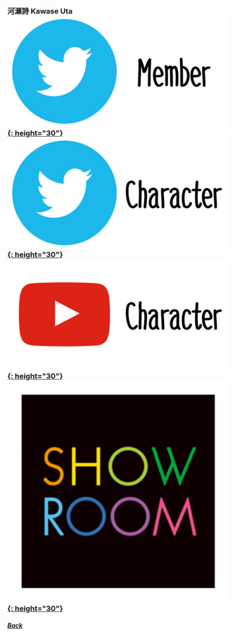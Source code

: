 ### 河瀬詩 Kawase Uta [![twitter_@kawase_uta_0227](../../../Img/Icon_Twitter_Mem.PNG){: height="30"}](https://twitter.com/kawase_uta_0227) [![twitter_@_saitonicole](../../../Img/Icon_Twitter_Char.PNG){: height="30"}](https://twitter.com/_saitonicole) [![youtube](../../../Img/Icon_Youtube_Char.PNG){: height="30"}](https://www.youtube.com/channel/UC07A6wyM1JOnse55kGChvPg) [![showroom_kawaseuta](../../../Img/Icon_Showroom.PNG){: height="30"}](https://www.showroom-live.com/room/profile?room_id=283445) 
##### [Back](../../../readme.md)
